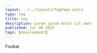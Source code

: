 ```yaml
---
layout: ../../layouts/TagPage.astro
type: tag
title: ssg
description: Lorem ipsum dolor sit amet
published: Jul 08 2022
tags: [development]
---
```


Foobar
